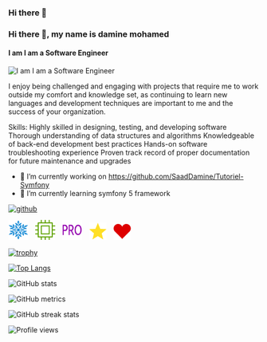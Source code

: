 ### Hi there 👋

### Hi there 👋, my name is damine mohamed 
#### I am I am a Software Engineer 
![I am I am a Software Engineer ](https://www.designnews.com/sites/designnews.com/files/Design%20News/industry-3087393__480.jpg)

I enjoy being challenged and engaging with projects that require me to work outside my comfort and knowledge set, as continuing to learn new languages and development techniques are important to me and the success of your organization.

Skills: Highly skilled in designing, testing, and developing software Thorough understanding of data structures and algorithms Knowledgeable of back-end development best practices Hands-on software troubleshooting experience Proven track record of proper documentation for future maintenance and upgrades

- 🔭 I’m currently working on https://github.com/SaadDamine/Tutoriel-Symfony 
- 🌱 I’m currently learning symfony 5 framework 


[<img src='https://cdn.jsdelivr.net/npm/simple-icons@3.0.1/icons/github.svg' alt='github' height='40'>](https://github.com/SaadDamine)  

<a href='https://archiveprogram.github.com/'><img src='https://raw.githubusercontent.com/acervenky/animated-github-badges/master/assets/acbadge.gif' width='40' height='40'></a> <a href='https://docs.github.com/en/developers'><img src='https://raw.githubusercontent.com/acervenky/animated-github-badges/master/assets/devbadge.gif' width='40' height='40'></a> <a href='https://github.com/pricing'><img src='https://raw.githubusercontent.com/acervenky/animated-github-badges/master/assets/pro.gif' width='40' height='40'></a> <a href='https://stars.github.com/'><img src='https://raw.githubusercontent.com/acervenky/animated-github-badges/master/assets/starbadge.gif' width='35' height='35'></a> <a href='https://docs.github.com/en/github/supporting-the-open-source-community-with-github-sponsors'><img src='https://raw.githubusercontent.com/acervenky/animated-github-badges/master/assets/sponsorbadge.gif' width='35' height='35'></a> 

[![trophy](https://github-profile-trophy.vercel.app/?username=SaadDamine)](https://github.com/ryo-ma/github-profile-trophy)

[![Top Langs](https://github-readme-stats.vercel.app/api/top-langs/?username=SaadDamine)](https://github.com/anuraghazra/github-readme-stats)

![GitHub stats](https://github-readme-stats.vercel.app/api?username=SaadDamine&show_icons=true&count_private=true)  

![GitHub metrics](https://metrics.lecoq.io/SaadDamine)  

![GitHub streak stats](https://github-readme-streak-stats.herokuapp.com/?user=SaadDamine)  

![Profile views](https://gpvc.arturio.dev/SaadDamine)  





